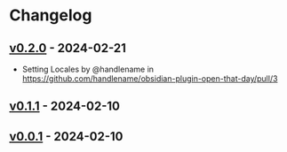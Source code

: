 # Changelog

## [v0.2.0](https://github.com/handlename/obsidian-plugin-open-that-day/compare/v0.1.1...v0.2.0) - 2024-02-21
- Setting Locales by @handlename in https://github.com/handlename/obsidian-plugin-open-that-day/pull/3

## [v0.1.1](https://github.com/handlename/obsidian-plugin-open-that-day/compare/v0.1.0...v0.1.1) - 2024-02-10

## [v0.0.1](https://github.com/handlename/obsidian-plugin-open-that-day/commits/v0.0.1) - 2024-02-10
